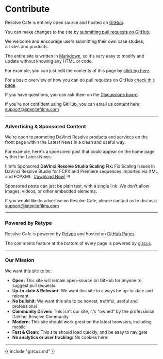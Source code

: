 # Contribute

Resolve Cafe is entirely open source and hosted on [GitHub](https://github.com).

You can make changes to the site by [submitting pull requests on GitHub](https://github.com/CommandPost/ResolveCafe).

We welcome and encourage users submitting their own case studies, articles and products.

The entire site is written in [Markdown](https://www.markdownguide.org), so it's very easy to modify and update without knowing any HTML or code.

For example, you can just edit the contents of this page by [clicking here](https://github.com/CommandPost/ResolveCafe/edit/main/docs/contribute.md).

For a basic overview of how you can do pull requests on GitHub [check this page](https://design-system.service.gov.uk/community/propose-a-content-change-using-github/).

If you have questions, you can ask them on the [Discussions board](https://github.com/CommandPost/ResolveCafe/discussions).

If you're not confident using GitHub, you can email us content here: [support@latenitefilms.com](mailto:support@latenitefilms.com?subject=ResolveCafe)

---

### Advertising & Sponsored Content

We're open to promoting DaVinci Resolve products and services on the front page within the Latest News in a clean and useful way.

For example, here's a sponsored post that could appear on the home page within the Latest News:

!!!info Sponsored
**DaVinci Resolve Studio Scaling Fix:** Fix Scaling issues in DaVinci Resolve Studio for FCPX and Premiere sequences imported via XML and FCPXML. [Download Now!](https://julien.chichignoud.com/resolve-script-scaling-fix)
!!!

Sponsored posts can just be plain text, with a single link. We don't allow images, videos, or other embedded elements.

If you would like to advertise on Resolve Cafe, please contact us to discuss: [support@latenitefilms.com](mailto:support@latenitefilms.com?subject=ResolveCafe)

---

### Powered by Retype

Resolve Cafe is powered by [Retype](https://retype.com) and hosted on [GitHub Pages](https://pages.github.com).

The comments feature at the bottom of every page is powered by [giscus](https://giscus.vercel.app).

---

### Our Mission

We want this site to be:

- **Open:** This site will remain open-source on GitHub for anyone to suggest pull requests
- **Up-to-date & Relevant:** We want this site to always be up-to-date and relevant
- **No bullshit:** We want this site to be honest, truthful, useful and professional
- **Community Driven:** This isn't our site, it's "owned" by the professional DaVinci Resolve Community
- **Modern:** This site should work great on the latest browsers, including mobile
- **Fast & Clean:** This site should load quickly, and be easy to navigate
- **No analytics or user tracking:** No cookies here!

---

{{ include "giscus.md" }}